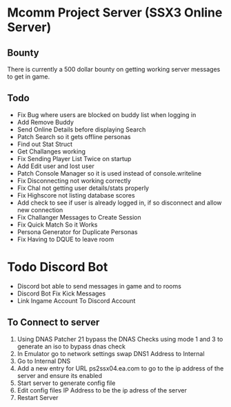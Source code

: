 # Mcomm Project Server (SSX3 Online Server)

## Bounty
There is currently a 500 dollar bounty on getting working server messages to get in game. 

## Todo
- Fix Bug where users are blocked on buddy list when logging in
- Add Remove Buddy
- Send Online Details before displaying Search
- Patch Search so it gets offline personas
- Find out Stat Struct
- Get Challanges working
- Fix Sending Player List Twice on startup
- Add Edit user and lost user
- Patch Console Manager so it is used instead of console.writeline
- Fix Disconnecting not working correctly
- Fix Chal not getting user details/stats properly
- Fix Highscore not listing database scores
- Add check to see if user is already logged in, if so disconnect and allow new connection
- Fix Challanger Messages to Create Session
- Fix Quick Match So it Works
- Persona Generator for Duplicate Personas
- Fix Having to DQUE to leave room

# Todo Discord Bot
- Discord bot able to send messages in game and to rooms
- Discord Bot Fix Kick Messages
- Link Ingame Account To Discord Account

## To Connect to server
1. Using DNAS Patcher 21 bypass the DNAS Checks using mode 1 and 3 to generate an iso to bypass dnas check
2. In Emulator go to network settings swap DNS1 Address to Internal
3. Go to Internal DNS
4. Add a new entry for URL ps2ssx04.ea.com to go to the ip address of the server and ensure its enabled
5. Start server to generate config file
6. Edit config files IP Address to be the ip adress of the server
7. Restart Server
